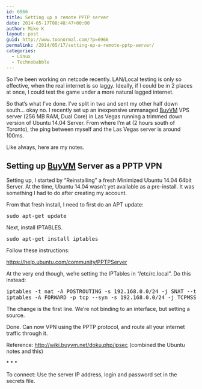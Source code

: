 ```yaml
---
id: 6966
title: Setting up a remote PPTP server
date: 2014-05-17T08:48:47+00:00
author: Mike K
layout: post
guid: http://www.toonormal.com/?p=6966
permalink: /2014/05/17/setting-up-a-remote-pptp-server/
categories:
  - Linux
  - Technobabble
---
```

So I&#8217;ve been working on netcode recently. LAN/Local testing is only so effective, when the real internet is so laggy. Ideally, if I could be in 2 places at once, I could test the game under a more natural lagged internet.

So that&#8217;s what I&#8217;ve done. I&#8217;ve split in two and sent my other half down south&#8230; okay no. I recently set up an inexpensive unmanaged [BuyVM](https://my.frantech.ca/aff.php?aff=984) VPS server (256 MB RAM, Dual Core) in Las Vegas running a trimmed down version of Ubuntu 14.04 Server. From where I&#8217;m at (2 hours south of Toronto), the ping between myself and the Las Vegas server is around 100ms.

Like always, here are my notes.

## Setting up [BuyVM](https://my.frantech.ca/aff.php?aff=984) Server as a PPTP VPN

Setting up, I started by &#8220;Reinstalling&#8221; a fresh Minimized Ubuntu 14.04 64bit Server. At the time, Ubuntu 14.04 wasn&#8217;t yet available as a pre-install. It was something I had to do after creating my account.

From that fresh install, I need to first do an APT update:

<pre>sudo apt-get update</pre>

Next, install IPTABLES.

<pre>sudo apt-get install iptables</pre>

Follow these instructions:

<https://help.ubuntu.com/community/PPTPServer>

At the very end though, we&#8217;re setting the IPTables in &#8220;/etc/rc.local&#8221;. Do this instead:

<pre>iptables -t nat -A POSTROUTING -s 192.168.0.0/24 -j SNAT --to-source YOUR_SERVER_IP
iptables -A FORWARD -p tcp --syn -s 192.168.0.0/24 -j TCPMSS --set-mss 1356</pre>

The change is the first line. We&#8217;re not binding to an interface, but setting a source.

Done. Can now VPN using the PPTP protocol, and route all your internet traffic through it.

Reference: <http://wiki.buyvm.net/doku.php/ipsec> (combined the Ubuntu notes and this)

\* \* *

To connect: Use the server IP address, login and password set in the secrets file.